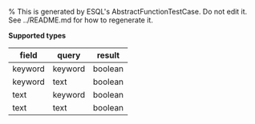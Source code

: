 % This is generated by ESQL's AbstractFunctionTestCase. Do not edit it. See ../README.md for how to regenerate it.

**Supported types**

| field | query | result |
| --- | --- | --- |
| keyword | keyword | boolean |
| keyword | text | boolean |
| text | keyword | boolean |
| text | text | boolean |

